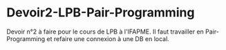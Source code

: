 # Devoir2-LPB-Pair-Programming
Devoir n°2 à faire pour le cours de LPB à l'IFAPME. Il faut travailler en Pair-Programming et refaire une connexion à une DB en local.
